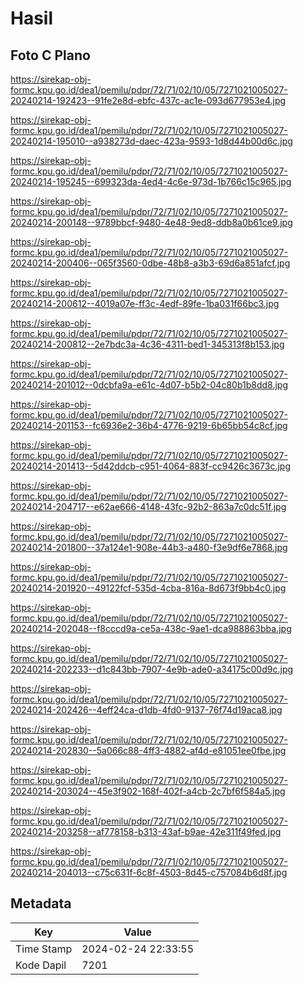 # Hasil

## Foto C Plano

https://sirekap-obj-formc.kpu.go.id/dea1/pemilu/pdpr/72/71/02/10/05/7271021005027-20240214-192423--91fe2e8d-ebfc-437c-ac1e-093d677953e4.jpg

https://sirekap-obj-formc.kpu.go.id/dea1/pemilu/pdpr/72/71/02/10/05/7271021005027-20240214-195010--a938273d-daec-423a-9593-1d8d44b00d6c.jpg

https://sirekap-obj-formc.kpu.go.id/dea1/pemilu/pdpr/72/71/02/10/05/7271021005027-20240214-195245--699323da-4ed4-4c6e-973d-1b766c15c965.jpg

https://sirekap-obj-formc.kpu.go.id/dea1/pemilu/pdpr/72/71/02/10/05/7271021005027-20240214-200148--9789bbcf-9480-4e48-9ed8-ddb8a0b61ce9.jpg

https://sirekap-obj-formc.kpu.go.id/dea1/pemilu/pdpr/72/71/02/10/05/7271021005027-20240214-200406--065f3560-0dbe-48b8-a3b3-69d6a851afcf.jpg

https://sirekap-obj-formc.kpu.go.id/dea1/pemilu/pdpr/72/71/02/10/05/7271021005027-20240214-200612--4019a07e-ff3c-4edf-89fe-1ba031f66bc3.jpg

https://sirekap-obj-formc.kpu.go.id/dea1/pemilu/pdpr/72/71/02/10/05/7271021005027-20240214-200812--2e7bdc3a-4c36-4311-bed1-345313f8b153.jpg

https://sirekap-obj-formc.kpu.go.id/dea1/pemilu/pdpr/72/71/02/10/05/7271021005027-20240214-201012--0dcbfa9a-e61c-4d07-b5b2-04c80b1b8dd8.jpg

https://sirekap-obj-formc.kpu.go.id/dea1/pemilu/pdpr/72/71/02/10/05/7271021005027-20240214-201153--fc6936e2-36b4-4776-9219-6b65bb54c8cf.jpg

https://sirekap-obj-formc.kpu.go.id/dea1/pemilu/pdpr/72/71/02/10/05/7271021005027-20240214-201413--5d42ddcb-c951-4064-883f-cc9426c3673c.jpg

https://sirekap-obj-formc.kpu.go.id/dea1/pemilu/pdpr/72/71/02/10/05/7271021005027-20240214-204717--e62ae666-4148-43fc-92b2-863a7c0dc51f.jpg

https://sirekap-obj-formc.kpu.go.id/dea1/pemilu/pdpr/72/71/02/10/05/7271021005027-20240214-201800--37a124e1-908e-44b3-a480-f3e9df6e7868.jpg

https://sirekap-obj-formc.kpu.go.id/dea1/pemilu/pdpr/72/71/02/10/05/7271021005027-20240214-201920--49122fcf-535d-4cba-816a-8d673f9bb4c0.jpg

https://sirekap-obj-formc.kpu.go.id/dea1/pemilu/pdpr/72/71/02/10/05/7271021005027-20240214-202048--f8cccd9a-ce5a-438c-9ae1-dca988863bba.jpg

https://sirekap-obj-formc.kpu.go.id/dea1/pemilu/pdpr/72/71/02/10/05/7271021005027-20240214-202233--d1c843bb-7907-4e9b-ade0-a34175c00d9c.jpg

https://sirekap-obj-formc.kpu.go.id/dea1/pemilu/pdpr/72/71/02/10/05/7271021005027-20240214-202426--4eff24ca-d1db-4fd0-9137-76f74d19aca8.jpg

https://sirekap-obj-formc.kpu.go.id/dea1/pemilu/pdpr/72/71/02/10/05/7271021005027-20240214-202830--5a066c88-4ff3-4882-af4d-e81051ee0fbe.jpg

https://sirekap-obj-formc.kpu.go.id/dea1/pemilu/pdpr/72/71/02/10/05/7271021005027-20240214-203024--45e3f902-168f-402f-a4cb-2c7bf6f584a5.jpg

https://sirekap-obj-formc.kpu.go.id/dea1/pemilu/pdpr/72/71/02/10/05/7271021005027-20240214-203258--af778158-b313-43af-b9ae-42e311f49fed.jpg

https://sirekap-obj-formc.kpu.go.id/dea1/pemilu/pdpr/72/71/02/10/05/7271021005027-20240214-204013--c75c631f-6c8f-4503-8d45-c757084b6d8f.jpg


## Metadata

| Key        | Value               |
| ---------- | ------------------- |
| Time Stamp | 2024-02-24 22:33:55 |
| Kode Dapil | 7201                |



